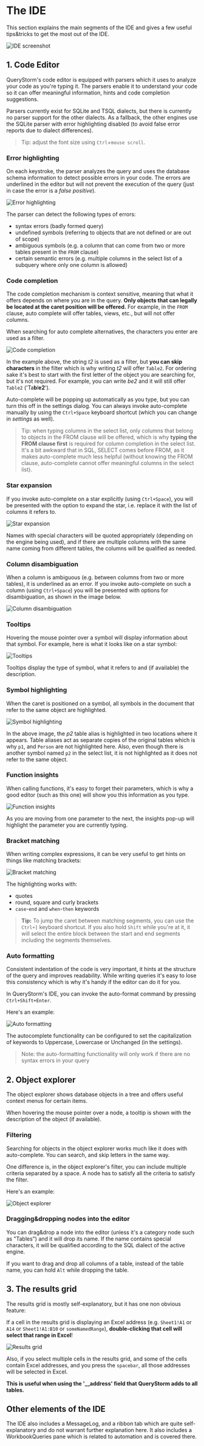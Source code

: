 # The IDE

This section explains the main segments of the IDE and gives a few useful tips&tricks to get the most out of the IDE. 

![IDE screenshot](http://www.querystorm.com/Images/Docs/ide.png?v=1)

## 1. Code Editor
QueryStorm's code editor is equipped with parsers which it uses to analyze your code as you're typing it. The parsers enable it to understand your code so it can offer meaningful information, hints and code completion suggestions.

Parsers currently exist for SQLite and TSQL dialects, but there is currently no parser support for the other dialects. As a fallback, the other engines use the SQLite parser with error highlighting disabled (to avoid false error reports due to dialect differences).

> Tip: adjust the font size using `Ctrl`+`mouse scroll`.

### Error highlighting 
On each keystroke, the parser analyzes the query and uses the database schema information to detect possible errors in your code. The errors are underlined in the editor but will not prevent the execution of the query (just in case the error is a *false positive*). 

![Error highlighting](http://www.querystorm.com/Images/Docs/errorhighlighting.png)

The parser can detect the following types of errors:

- syntax errors (badly formed query)
- undefined symbols (referring to objects that are not defined or are out of scope)
- ambiguous symbols (e.g. a column that can come from two or more tables present in the `FROM` clause)
- certain semantic errors (e.g. multiple columns in the select list of a subquery where only one column is allowed)


### Code completion
The code completion mechanism is context sensitive, meaning that what it offers depends on where you are in the query. **Only objects that can legally be located at the caret position will be offered.** For example, in the `FROM` clause, auto complete will offer tables, views, etc., but will not offer columns. 


When searching for auto complete alternatives, the characters you enter are used as a filter.  
     
![Code completion](http://www.querystorm.com/Images/Docs/autocompletefilter.png)

In the example above, the string *t2* is used as a filter, but **you can skip characters** in the filter which is why writing *t2* will offer `Table2`. For ordering sake it's best to start with the first letter of the object you are searching for, but it's not required. For example, you can write *be2* and it will still offer `Table2` ('Ta**b**l**e2**'). 

Auto-complete will be popping up automatically as you type, but you can turn this off in the settings dialog. You can always invoke auto-complete manually by using the `Ctrl+Space` keyboard shortcut (which you can change in *settings* as well). 

> Tip: when typing columns in the select list, only columns that belong to objects in the FROM clause will be offered, which is why **typing the FROM clause first** is required for column completion in the select list. It's a bit awkward that in SQL, SELECT comes before FROM, as it makes auto-complete much less helpful (without knowing the FROM clause, auto-complete cannot offer meaningful columns in the select list).

### Star expansion
If you invoke auto-complete on a star explicitly (using `Ctrl+Space`), you will be presented with the option to expand the star, i.e. replace it with the list of columns it refers to.

![Star expansion](http://www.querystorm.com/Images/Docs/starexpansion.png)

Names with special characters will be quoted appropriately (depending on the engine being used), and if there are multiple columns with the same name coming from different tables, the columns will be qualified as needed.   

### Column disambiguation
When a column is ambiguous (e.g. between columns from two or more tables), it is underlined as an error. If you invoke auto-complete on such a column (using `Ctrl+Space`) you will be presented with options for disambiguation, as shown in the image below.  

![Column disambiguation](http://www.querystorm.com/Images/Docs/disambiguate.png)

### Tooltips
Hovering the mouse pointer over a symbol will display information about that symbol. For example, here is what it looks like on a star symbol:

![Tooltips](http://www.querystorm.com/Images/Docs/symboltooltip.png)

Tooltips display the type of symbol, what it refers to and (if available) the description. 

### Symbol highlighting

When the caret is positioned on a symbol, all symbols in the document that refer to the same object are highlighted.

![Symbol highlighting](http://www.querystorm.com/Images/Docs/symbolhighlighting.png)  

In the above image, the *p2* table alias is highlighted in two locations where it appears. Table aliases act as  separate copies of the original tables which is why `p1`, and `Person` are not highlighted here. Also, even though there is another symbol named `p2` in the select list, it is not highlighted as it does not refer to the same object.

### Function insights
When calling functions, it's easy to forget their parameters, which is why a good editor (such as this one) will show you this information as you type.

![Function insights](http://www.querystorm.com/Images/Docs/functioninsights.png)  

As you are moving from one parameter to the next, the insights pop-up will highlight the parameter you are currently typing. 

### Bracket matching

When writing complex expressions, it can be very useful to get hints on things like matching brackets:

![Bracket matching](https://www.querystorm.com/Images/Docs/parenmatching.png)

The highlighting works with: 

- quotes
- round, square and curly brackets
- `case`-`end` and `when`-`then` keywords

> **Tip:** To jump the caret between matching segments, you can use the `Ctrl+]` keyboard shortcut. If you also hold `Shift` while you're at it, it will select the entire block between the start and end segments including the segments themselves. 

### Auto formatting
Consistent indentation of the code is very important, it hints at the structure of the query and improves readability. While writing queries it's easy to lose this consistency which is why it's handy if the editor can do it for you.   

In QueryStorm's IDE, you can invoke the auto-format command by pressing `Ctrl+Shift+Enter`. 

Here's an example:

![Auto formatting](https://www.querystorm.com/Images/Docs/autoformat.png)

The autocomplete functionality can be configured to set the capitalization of keywords to Uppercase, Lowercase or Unchanged (in the settings). 

> Note: the auto-formatting functionality will only work if there are no syntax errors in your query

## 2. Object explorer
The object explorer shows database objects in a tree and offers useful context menus for certain items. 

When hovering the mouse pointer over a node, a tooltip is shown with the description of the object (if available).

### Filtering
Searching for objects in the object explorer works much like it does with auto-complete. You can search, and skip letters in the same way. 

One difference is, in the object explorer's filter, you can include multiple criteria separated by a space. A node has to satisfy all the criteria to satisfy the filter. 

Here's an example:

![Object explorer](https://www.querystorm.com/Images/Docs/objectexplorerfilter.png)


### Dragging&dropping nodes into the editor

You can drag&drop a node into the editor (unless it's a category node such as "Tables") and it will drop its name. If the name contains special characters, it will be qualified according to the SQL dialect of the active engine.

If you want to drag and drop all columns of a table, instead of the table name, you can hold `Alt` while dropping the table.

## 3. The results grid
The results grid is mostly self-explanatory, but it has one non obvious feature:

If a cell in the results grid is displaying an Excel address (e.g. `Sheet1!A1` or `A14` or `Sheet1!A1:B10` or `someNamedRange`), **double-clicking that cell will select that range in Excel**!

![Results grid](https://www.querystorm.com/Images/Docs/resultgrid.png) 

Also, if you select multiple cells in the results grid, and some of the cells contain Excel addresses, and you press the `spacebar`, all those addresses will be selected in Excel.   

**This is useful when using the '__address' field that QueryStorm adds to all tables.**

## Other elements of the IDE
The IDE also includes a MessageLog, and a ribbon tab which are quite self-explanatory and do not warrant further explanation here. It also includes a WorkbookQueries pane which is related to automation and is covered there. 